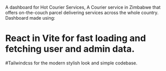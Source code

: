 A dashboard for Hot Courier Services, A Courier service in Zimbabwe that offers on-the-couch parcel delivering services across the whole country. Dashboard made using:
# React in Vite for fast loading and fetching user and admin data.
#Tailwindcss for the modern stylish look and simple codebase.
